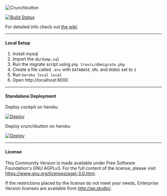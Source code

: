 ![Crunchbutton](www/assets/images/facebook-like.png)

[![Build Status](https://travis-ci.org/crunchbutton/crunchbutton.svg?branch=master)](https://travis-ci.org/crunchbutton/crunchbutton)

For detailed info check out [the wiki](https://github.com/crunchbutton/crunchbutton/wiki).

---

#### Local Setup

1. Install mysql
2. Import the `db/dump.sql`
3. Run the migrate script using `php travis/dbmigrate.php`
4. Create a file called `.env` with `DATABASE_URL` and `DEBUG` set to `1`
5. Run `heroku local local`
6. Open http://localhost:8000

---

#### Standalone Deployment

Deploy cockpit on heroku

[![Deploy](https://www.herokucdn.com/deploy/button.svg)](https://heroku.com/deploy?template=https://github.com/sole1907/crunchbutton&env[THEME]=cockpit2&env[DATABASE_URL]=null&env[USE_ENCRYPTION_KEY]=true&env[ADMIN_LOGIN]=admin&env[ADMIN_PASSWORD]=password&env[ADMIN_NAME]=Super%20Admin)

Deploy crunchbutton on heroku

[![Deploy](https://www.herokucdn.com/deploy/button.svg)](https://heroku.com/deploy?template=https://github.com/sole1907/crunchbutton&env[THEME]=seven&env[DATABASE_URL]=null&env[USE_ENCRYPTION_KEY]=true&env[ADMIN_LOGIN]=admin&env[ADMIN_PASSWORD]=password&env[ADMIN_NAME]=Super%20Admin)

---

#### License
This Community Version is made available under Free Software Foundation's GNU AGPLv3. For the full content of the license, please visit https://www.gnu.org/licenses/agpl-3.0.html.

If the restrictions placed by the license do not meet your needs, Enterprise Version licenses are available from http://ae.studio/.
